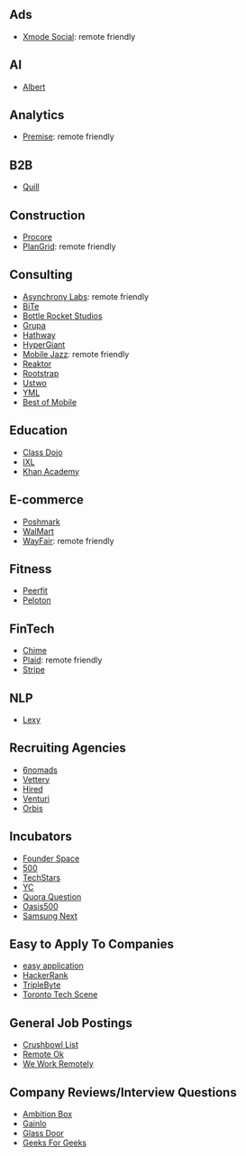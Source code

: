 ## Ads
- [Xmode Social](https://xmode.io): remote friendly

## AI
- [Albert](https://angel.co/learnwithalbert/jobs)

## Analytics
- [Premise](https://www.premise.com): remote friendly

## B2B
- [Quill](https://quill.chat/)

## Construction
- [Procore](http://procore.com/)
- [PlanGrid](https://www.plangrid.com): remote friendly

## Consulting
- [Asynchrony Labs](https://www.asynchrony.com): remote friendly
- [BiTe](https://www.biteinteractive.com)
- [Bottle Rocket Studios](https://www.bottlerocketstudios.com)
- [Grupa](https://grupa.io/howgrupaworks)
- [Hathway](https://wearehathway.com)
- [HyperGiant](https://www.hypergiant.com/careers/)
- [Mobile Jazz](http://mobilejazz.com/): remote friendly
- [Reaktor](https://www.reaktor.com)
- [Rootstrap](https://www.rootstrap.com)
- [Ustwo](https://www.ustwo.com/)
- [YML](https://ymedialabs.com/x)
- [Best of Mobile](http://www.businessofapps.com/guide/app-development-companies/)

## Education
- [Class Dojo](https://www.classdojo.com/jobs/)
- [IXL](https://www.ixl.com/company/)
- [Khan Academy](https://boards.greenhouse.io/khanacademy/)

## E-commerce
- [Poshmark](https://poshmark.com)
- [WalMart]()
- [WayFair](https://www.wayfaircareers.com/): remote friendly

## Fitness
- [Peerfit](https://www.peerfit.com)
- [Peloton](https://www.onepeloton.com)

## FinTech
- [Chime](https://www.chimebank.com/)
- [Plaid](http://plaid.com/): remote friendly
- [Stripe](http://stripe.com/)

## NLP
- [Lexy](https://angel.co/lexy-io/jobs)

## Recruiting Agencies
- [6nomads](https://6nomads.com/)
- [Vettery](http://vettery.com/)
- [Hired](http://hired.com/)
- [Venturi](https://www.venturi-group.com/us/)
- [Orbis](https://www.orbisconsultants.com/)

## Incubators
- [Founder Space](https://www.foundersspace.com)
- [500](https://500.co)
- [TechStars](https://www.techstars.com)
- [YC](http://www.ycombinator.com)
- [Quora Question](https://www.quora.com/What-are-all-the-startup-incubators-seed-programs-accelerators-in-the-San-Francisco-Bay-Area)
- [Oasis500](http://oasis500.com)
- [Samsung Next](https://samsungnext.com)

## Easy to Apply To Companies
- [easy application](https://github.com/j-delaney/easy-application)
- [HackerRank](https://www.hackerrank.com)
- [TripleByte](https://triplebyte.com)
- [Toronto Tech Scene](https://github.com/toriagibbs-zz/toronto-tech-scene)

## General Job Postings
- [Crushbowl List](https://gist.github.com/crushbowl/ae769d5b099765ecce44)
- [Remote Ok](https://remoteok.io/)
- [We Work Remotely](https://weworkremotely.com)

## Company Reviews/Interview Questions
- [Ambition Box](https://www.ambitionbox.com)
- [Gainlo](http://www.gainlo.co/)
- [Glass Door](http://glassdoor.com/)
- [Geeks For Geeks](https://www.geeksforgeeks.org)
